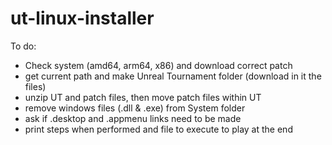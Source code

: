 # ut-linux-installer
To do:
- Check system (amd64, arm64, x86) and download correct patch
- get current path and make Unreal Tournament folder (download in it the files)
- unzip UT and patch files, then move patch files within UT
- remove windows files (.dll & .exe) from System folder
- ask if .desktop and .appmenu links need to be made
- print steps when performed and file to execute to play at the end
